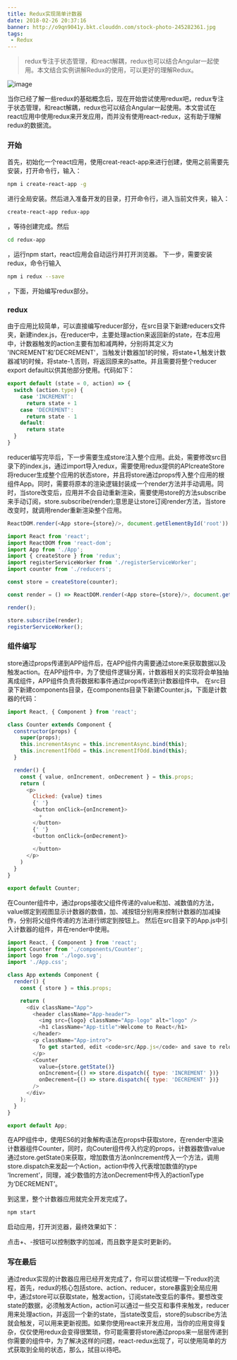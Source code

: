 ```yaml
---
title: Redux实现简单计数器
date: 2018-02-26 20:37:16
banner: http://o9qn9041y.bkt.clouddn.com/stock-photo-245282361.jpg
tags:
 - Redux
---
```


> redux专注于状态管理，和react解耦，redux也可以结合Angular一起使用。本文结合实例讲解Redux的使用，可以更好的理解Redux。

![image](http://o9qn9041y.bkt.clouddn.com/recatrouter.png)

<!--more-->

当你已经了解一些redux的基础概念后，现在开始尝试使用redux吧，redux专注于状态管理，和react解耦，redux也可以结合Angular一起使用。本文尝试在react应用中使用redux来开发应用，而并没有使用react-redux，这有助于理解redux的数据流。

### 开始
首先，初始化一个react应用，使用creat-react-app来进行创建，使用之前需要先安装，打开命令行，输入：

``` bash
npm i create-react-app -g
```
进行全局安装。然后进入准备开发的目录，打开命令行，进入当前文件夹，输入：

``` bash
create-react-app redux-app
```
，等待创建完成。然后

``` bash
cd redux-app
```

，运行npm start，react应用会自动运行并打开浏览器。
下一步，需要安装redux，命令行输入

``` bash
npm i redux --save
```

，下面，开始编写redux部分。
### redux
由于应用比较简单，可以直接编写reducer部分，在src目录下新建reducers文件夹，新建index.js，在reducer中，主要处理action来返回新的state，在本应用中，计数器触发的action主要有加和减两种，分别将其定义为
'INCREMENT'和'DECREMENT'，当触发计数器加1的时候，将state+1,触发计数器减1的时候，将state-1,否则，将返回原来的satte。并且需要将整个reducer export default以供其他部分使用。代码如下：

``` js
export default (state = 0, action) => {
  switch (action.type) {
    case 'INCREMENT':
      return state + 1
    case 'DECREMENT':
      return state - 1
    default:
      return state
  }
}
```

reducer编写完毕后，下一步需要生成store注入整个应用。此处，需要修改src目录下的index.js，通过import导入redux，需要使用redux提供的APIcreateStore将reducer生成整个应用的状态store，并且将store通过props传入整个应用的根组件App。同时，需要将原本的渲染逻辑封装成一个render方法并手动调用。同时，当store改变后，应用并不会自动重新渲染，需要使用store的方法subscribe来手动订阅，store.subscribe(render);意思是让store订阅render方法，当store改变时，就调用render重新渲染整个应用。


``` js
ReactDOM.render(<App store={store}/>, document.getElementById('root'))
```



``` js
import React from 'react';
import ReactDOM from 'react-dom';
import App from './App';
import { createStore } from 'redux';
import registerServiceWorker from './registerServiceWorker';
import counter from './reducers';

const store = createStore(counter);

const render = () => ReactDOM.render(<App store={store}/>, document.getElementById('root'));

render();

store.subscribe(render);
registerServiceWorker();
```

### 组件编写
store通过props传递到APP组件后，在APP组件内需要通过store来获取数据以及触发action。在APP组件中，为了使组件逻辑分离，计数器相关的实现将会单独抽离成组件，APP组件负责将数据和事件通过props传递到计数器组件中。
在src目录下新建components目录，在components目录下新建Counter.js，下面是计数器的代码：

``` js
import React, { Component } from 'react';

class Counter extends Component {
  constructor(props) {
    super(props);
    this.incrementAsync = this.incrementAsync.bind(this);
    this.incrementIfOdd = this.incrementIfOdd.bind(this);
  }

  render() {
    const { value, onIncrement, onDecrement } = this.props;
    return (
      <p>
        Clicked: {value} times
        {' '}
        <button onClick={onIncrement}>
          +
        </button>
        {' '}
        <button onClick={onDecrement}>
          -
        </button>
      </p>
    )
  }
}

export default Counter;
```


在Counter组件中，通过props接收父组件传递的value和加、减数值的方法，value绑定到视图显示计数器的数值，加、减按钮分别用来控制计数器的加减操作，分别将父组件传递的方法进行绑定到按钮上。
然后在src目录下的App.js中引入计数器的组件，并在render中使用。

``` js
import React, { Component } from 'react';
import Counter from './components/Counter';
import logo from './logo.svg';
import './App.css';

class App extends Component {
  render() {
    const { store } = this.props;

    return (
      <div className="App">
        <header className="App-header">
          <img src={logo} className="App-logo" alt="logo" />
          <h1 className="App-title">Welcome to React</h1>
        </header>
        <p className="App-intro">
          To get started, edit <code>src/App.js</code> and save to reload.
        </p>
        <Counter
          value={store.getState()}
          onIncrement={() => store.dispatch({ type: 'INCREMENT' })}
          onDecrement={() => store.dispatch({ type: 'DECREMENT' })}
        />
      </div>
    );
  }
}

export default App;
```

在APP组件中，使用ES6的对象解构语法在props中获取store，在render中渲染计数器组件Counter，同时，向Couter组件传入约定的props，计数器数值value通过store.getState()来获取，增加数值方法onIncrement传入一个方法，调用store.dispatch来发起一个Action，action中传入代表增加数值的type ‘Increment’，同理，减少数值的方法onDecrement中传入的actionType为‘DECREMENT’。

到这里，整个计数器应用就完全开发完成了。

``` js
npm start
```

启动应用，打开浏览器，最终效果如下：

点击+、-按钮可以控制数字的加减，而且数字是实时更新的。

### 写在最后
通过redux实现的计数器应用已经开发完成了，你可以尝试梳理一下redux的流程，首先，redux的核心包括store、action、reducer，store暴露到全局应用中，通过store可以获取state，触发action，订阅state改变后的事件。要想改变state的数据，必须触发Action，action可以通过一些交互和事件来触发，reducer用来处理action，并返回一个新的state，当state改变后，store的subscribe方法就会触发，可以用来更新视图。如果你使用react来开发应用，当你的应用变得复杂，仅仅使用redux会变得很繁琐，你可能需要将store通过props来一层层传递到你需要的组件中，为了解决这样的问题，react-redux出现了，可以使用简单的方式获取到全局的状态，那么，拭目以待吧。